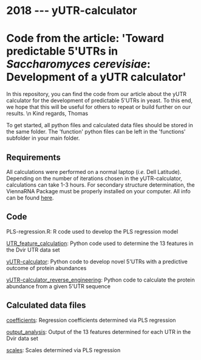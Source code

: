 # 2018 --- yUTR-calculator

# Code from the article: 'Toward predictable 5'UTRs in *Saccharomyces cerevisiae*: Development of a yUTR calculator'

In this repository, you can find the code from our article about the yUTR calculator for the development of predictable 5'UTRs in yeast.
To this end, we hope that this will be useful for others to repeat or build further on our results. 
\n Kind regards, Thomas

To get started, all python files and calculated data files should be stored in the same folder. The 'function' python files can be left in the 'functions' subfolder in your main folder.

## Requirements

All calculations were performed on a normal laptop (*i.e.* Dell Latitude). Depending on the number of iterations chosen in the yUTR-calculator, calculations can take 1-3 hours. For secondary structure determination, the ViennaRNA Package must be properly installed on your computer. All info can be found [here](https://www.tbi.univie.ac.at/RNA/).

## Code

PLS-regression.R: R code used to develop the PLS regression model

[UTR_feature_calculation](Code/UTR_feature_calculation.py): Python code used to determine the 13 features in the Dvir UTR data set

[yUTR-calculator](Code/yUTR-calculator.py): Python code to develop novel 5'UTRs with a predictive outcome of protein abundances

[yUTR-calculator_reverse_engineering](yUTR-calculator_reverse_engineering.py): Python code to calculate the protein abundance from a given 5'UTR sequence

## Calculated data files

[coefficients](Calculated_data/coefficients.csv): Regression coefficients determined via PLS regression

[output_analysis](Calculated_data/output_analysis.csv): Output of the 13 features determined for each UTR in the Dvir data set

[scales](Calculated_data/scales.csv): Scales determined via PLS regression
